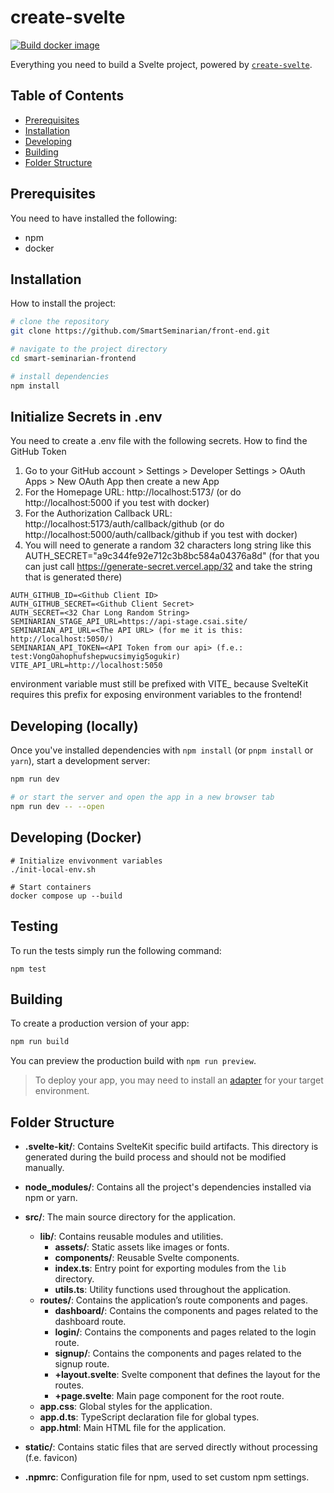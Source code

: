 # create-svelte
[![Build docker image](https://github.com/SmartSeminarian/front-end/actions/workflows/on-push-main.yml/badge.svg)](https://github.com/SmartSeminarian/front-end/actions/workflows/on-push-main.yml)

Everything you need to build a Svelte project, powered by [`create-svelte`](https://github.com/sveltejs/kit/tree/main/packages/create-svelte).

## Table of Contents

- [Prerequisites](#prerequisites)
- [Installation](#installation)
- [Developing](#developing)
- [Building](#building)
- [Folder Structure](#folder-structure)

## Prerequisites
You need to have installed the following: 

- npm 
- docker

## Installation

How to install the project: 
```bash
# clone the repository
git clone https://github.com/SmartSeminarian/front-end.git
```
```bash
# navigate to the project directory
cd smart-seminarian-frontend
```
```bash
# install dependencies
npm install
```

## Initialize Secrets in .env 
You need to create a .env file with the following secrets.
How to find the GitHub Token

1. Go to your GitHub account > Settings > Developer Settings > OAuth Apps > New OAuth App then create a new App
2. For the Homepage URL: http://localhost:5173/ (or do http://localhost:5000 if you test with docker)
3. For the Authorization Callback URL: http://localhost:5173/auth/callback/github (or do http://localhost:5000/auth/callback/github if you test with docker)
4. You will need to generate a random 32 characters long string like this AUTH_SECRET="a9c344fe92e712c3b8bc584a04376a8d" (for that you can just call https://generate-secret.vercel.app/32 and take the string that is generated there)

```
AUTH_GITHUB_ID=<Github Client ID>
AUTH_GITHUB_SECRET=<Github Client Secret>
AUTH_SECRET=<32 Char Long Random String>
SEMINARIAN_STAGE_API_URL=https://api-stage.csai.site/
SEMINARIAN_API_URL=<The API URL> (for me it is this: http://localhost:5050/) 
SEMINARIAN_API_TOKEN=<API Token from our api> (f.e.: test:VongOahophufshepwucsimyig5ogukir)
VITE_API_URL=http://localhost:5050 
```

environment variable must still be prefixed with VITE_ because SvelteKit requires this prefix for exposing environment variables to the frontend!

## Developing (locally)

Once you've installed dependencies with `npm install` (or `pnpm install` or `yarn`), start a development server:

```bash
npm run dev

# or start the server and open the app in a new browser tab
npm run dev -- --open
```

## Developing (Docker)

```
# Initialize envivonment variables
./init-local-env.sh
```
```
# Start containers
docker compose up --build
```

## Testing 
To run the tests simply run the following command: 

```
npm test 
```

## Building

To create a production version of your app:

```bash
npm run build
```


You can preview the production build with `npm run preview`.

> To deploy your app, you may need to install an [adapter](https://kit.svelte.dev/docs/adapters) for your target environment.

## Folder Structure

- **.svelte-kit/**: Contains SvelteKit specific build artifacts. This directory is generated during the build process and should not be modified manually.

- **node_modules/**: Contains all the project's dependencies installed via npm or yarn.

- **src/**: The main source directory for the application.
    - **lib/**: Contains reusable modules and utilities.
        - **assets/**: Static assets like images or fonts.
        - **components/**: Reusable Svelte components.
        - **index.ts**: Entry point for exporting modules from the `lib` directory.
        - **utils.ts**: Utility functions used throughout the application.
    - **routes/**: Contains the application’s route components and pages.
        - **dashboard/**: Contains the components and pages related to the dashboard route.
        - **login/**: Contains the components and pages related to the login route.
        - **signup/**: Contains the components and pages related to the signup route.
        - **+layout.svelte**: Svelte component that defines the layout for the routes.
        - **+page.svelte**: Main page component for the root route.
    - **app.css**: Global styles for the application.
    - **app.d.ts**: TypeScript declaration file for global types.
    - **app.html**: Main HTML file for the application.

- **static/**: Contains static files that are served directly without processing (f.e. favicon)
- **.npmrc**: Configuration file for npm, used to set custom npm settings.
